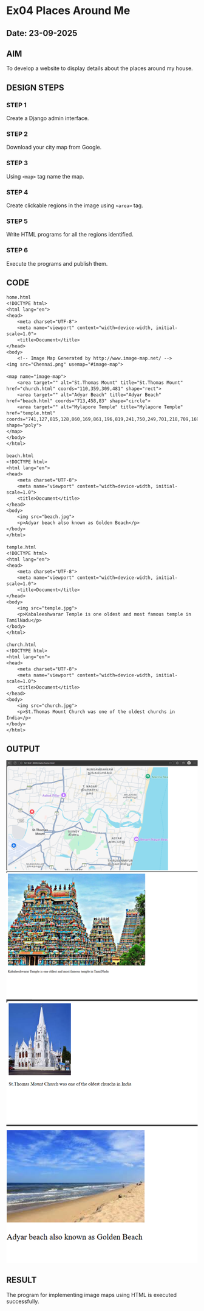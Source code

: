 # Ex04 Places Around Me
## Date: 23-09-2025

## AIM
To develop a website to display details about the places around my house.

## DESIGN STEPS

### STEP 1
Create a Django admin interface.

### STEP 2
Download your city map from Google.

### STEP 3
Using ```<map>``` tag name the map.

### STEP 4
Create clickable regions in the image using ```<area>``` tag.

### STEP 5
Write HTML programs for all the regions identified.


### STEP 6
Execute the programs and publish them.

## CODE
```
home.html
<!DOCTYPE html>
<html lang="en">
<head>
    <meta charset="UTF-8">
    <meta name="viewport" content="width=device-width, initial-scale=1.0">
    <title>Document</title>
</head>
<body>
    <!-- Image Map Generated by http://www.image-map.net/ -->
<img src="Chennai.png" usemap="#image-map">

<map name="image-map">
    <area target="" alt="St.Thomas Mount" title="St.Thomas Mount" href="church.html" coords="110,359,309,481" shape="rect">
    <area target="" alt="Adyar Beach" title="Adyar Beach" href="beach.html" coords="713,458,83" shape="circle">
    <area target="" alt="Mylapore Temple" title="Mylapore Temple" href="temple.html" coords="741,127,815,128,860,169,861,196,819,241,750,249,701,218,709,169" shape="poly">
</map>
</body>
</html>

beach.html
<!DOCTYPE html>
<html lang="en">
<head>
    <meta charset="UTF-8">
    <meta name="viewport" content="width=device-width, initial-scale=1.0">
    <title>Document</title>
</head>
<body>
    <img src="beach.jpg">
    <p>Adyar beach also known as Golden Beach</p>
</body>
</html>

temple.html
<!DOCTYPE html>
<html lang="en">
<head>
    <meta charset="UTF-8">
    <meta name="viewport" content="width=device-width, initial-scale=1.0">
    <title>Document</title>
</head>
<body>
    <img src="temple.jpg">
    <p>Kabaleeshwarar Temple is one oldest and most famous temple in TamilNadu</p>
</body>
</html>

church.html
<!DOCTYPE html>
<html lang="en">
<head>
    <meta charset="UTF-8">
    <meta name="viewport" content="width=device-width, initial-scale=1.0">
    <title>Document</title>
</head>
<body>
    <img src="church.jpg">
    <p>St.Thomas Mount Church was one of the oldest churchs in India</p>
</body>
</html>
```
## OUTPUT
![alt text](image.png)
![alt text](image-1.png)
![alt text](image-2.png)
![alt text](image-3.png)






## RESULT
The program for implementing image maps using HTML is executed successfully.
